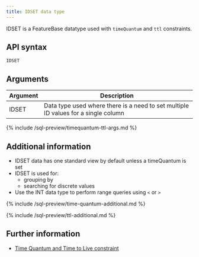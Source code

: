 ```yaml
---
title: IDSET data type
---
```


IDSET is a FeatureBase datatype used with `timeQuantum` and `ttl` constraints.

## API syntax

```
IDSET
```

## Arguments

| Argument | Description |
|---|---|
| IDSET | Data type used where there is a need to set multiple ID values for a single column |
{% include /sql-preview/timequantum-ttl-args.md %}

## Additional information

* IDSET data has one standard view by default unless a timeQuantum is set
* IDSET is used for:
  * grouping by
  * searching for discrete values
* Use the INT data type to perform range queries using `<` or `>`

{% include /sql-preview/time-quantum-additional.md %}

{% include /sql-preview/ttl-additional.md %}

## Further information

* [Time Quantum and Time to Live constraint](/sql-preview/data-types/constraint-timequantum-ttl)
